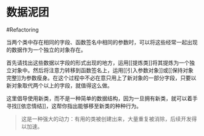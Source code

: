 # 数据泥团
#Refactoring 

当两个类中存在相同的字段、函数签名中相同的参数时，可以将这些经常一起出现的数据作为一个独立的对象存在。

首先请找出这些数据以字段的形式出现的地方，运用[[提炼类]]将其提炼为一个独立对象中。然后将注意力转移到函数签名上，运用[[引入参数对象]]或[[保持对象完整]]为参数瘦身。在这个过程中不必在意只用上了新对象的一部分字段，只要以新对象取代两个以上的字段，就值得这么做。

这里倡导使用新类，而不是一种简单的数据结构，因为一旦拥有新类，就可以着手寻找[[依恋情结]]，这帮你指出能够移至新类的种种行为。

> 这是一种强大的动力：有用的类被创建出来，大量重复被消除，后续开发得以加速。